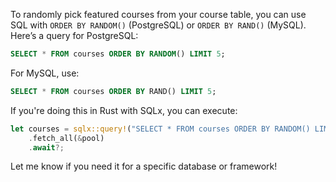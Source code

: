 To randomly pick featured courses from your course table, you can use SQL with `ORDER BY RANDOM()` (PostgreSQL) or `ORDER BY RAND()` (MySQL). Here’s a query for PostgreSQL:

```sql
SELECT * FROM courses ORDER BY RANDOM() LIMIT 5;
```

For MySQL, use:

```sql
SELECT * FROM courses ORDER BY RAND() LIMIT 5;
```

If you're doing this in Rust with SQLx, you can execute:

```rust
let courses = sqlx::query!("SELECT * FROM courses ORDER BY RANDOM() LIMIT 5")
    .fetch_all(&pool)
    .await?;
```

Let me know if you need it for a specific database or framework!
